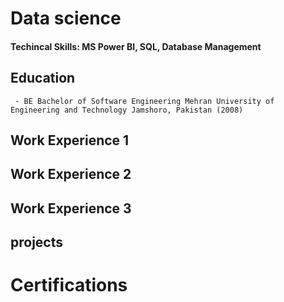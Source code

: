 # Data science
#### Techincal Skills: MS Power BI, SQL, Database Management
## Education
     - BE Bachelor of Software Engineering Mehran University of Engineering and Technology Jamshoro, Pakistan (2008)

## Work Experience 1
## Work Experience 2
## Work Experience 3

## projects

# Certifications
